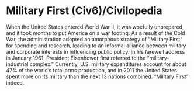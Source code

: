 # Military First (Civ6)/Civilopedia

When the United States entered World War II, it was woefully unprepared, and it took months to put America on a war footing. As a result of the Cold War, the administration adopted an amorphous strategy of “Military First” for spending and research, leading to an informal alliance between military and corporate interests in influencing public policy. In his farewell address in January 1961, President Eisenhower first referred to the “military-industrial complex.” Currently, U.S. military expenditures account for about 47% of the world’s total arms production, and in 2011 the United States spent more on its military than the next 13 nations combined. “Military First” indeed.